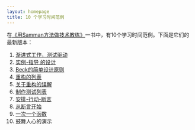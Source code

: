 ```yaml
---
layout: homepage
title: 10 个学习时间范例
---
```


在[《用Samman方法做技术教练》](https://leanpub.com/techagilecoach)一书中，有10个学习时间范例。下面是它们的最新版本：

1. [渐进式工作，测试驱动](/learning_hours/small_steps/demo_tdd_intro.html)
2. [实例-指导 的设计](/learning_hours/small_steps/example_guided_design.html)
3. [Beck的简单设计原则](/learning_hours/testable_design/beck_simple_design.html)
4. [重构的列表](/learning_hours/refactoring/extract_function.html)
5. [关于重构的误解](/learning_hours/refactoring/misconceptions.html)
6. [制作测试列表](/learning_hours/small_steps/test_list.html)
7. [安排-行动-断言](/learning_hours/test_design/arrange_act_assert.html)
8. [从断言开始](/learning_hours/test_design/start_with_assert.html)
9. [一次一个函数](/learning_hours/testable_design/bottom_up_design.html)
10. 鼓舞人心的演示

